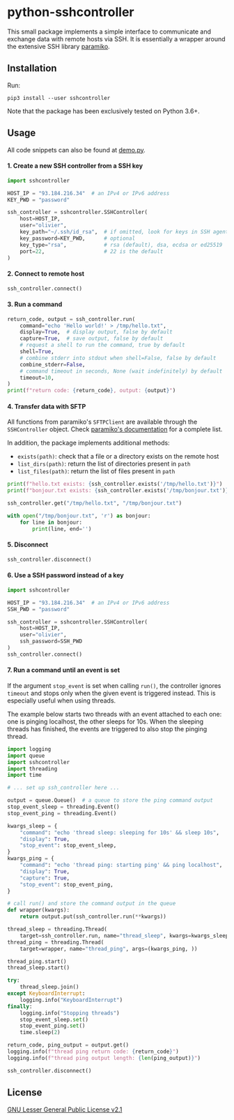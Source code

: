 # python-sshcontroller

This small package implements a simple interface to communicate and exchange
data with remote hosts via SSH. It is essentially a wrapper around the
extensive SSH library [paramiko](https://github.com/paramiko/paramiko/).

## Installation
Run:
```
pip3 install --user sshcontroller
```

Note that the package has been exclusively tested on Python 3.6+.

## Usage

All code snippets can also be found at
[demo.py](https://github.com/ojroques/python-sshcontroller/blob/main/examples/demo.py).

#### 1. Create a new SSH controller from a SSH key
```python
import sshcontroller

HOST_IP = "93.184.216.34"  # an IPv4 or IPv6 address
KEY_PWD = "password"

ssh_controller = sshcontroller.SSHController(
    host=HOST_IP,
    user="olivier",
    key_path="~/.ssh/id_rsa",  # if omitted, look for keys in SSH agent and in ~/.ssh/
    key_password=KEY_PWD,      # optional
    key_type="rsa",            # rsa (default), dsa, ecdsa or ed25519
    port=22,                   # 22 is the default
)
```

#### 2. Connect to remote host
```python
ssh_controller.connect()
```

#### 3. Run a command
```python
return_code, output = ssh_controller.run(
    command="echo 'Hello world!' > /tmp/hello.txt",
    display=True,  # display output, false by default
    capture=True,  # save output, false by default
    # request a shell to run the command, true by default
    shell=True,
    # combine stderr into stdout when shell=False, false by default
    combine_stderr=False,
    # command timeout in seconds, None (wait indefinitely) by default
    timeout=10,
)
print(f"return code: {return_code}, output: {output}")
```

#### 4. Transfer data with SFTP
All functions from paramiko's `SFTPClient` are available through the
`SSHController` object. Check
[paramiko's documentation](http://docs.paramiko.org/en/stable/api/sftp.html#paramiko.sftp_client.SFTPClient)
for a complete list.

In addition, the package implements additional methods:
* `exists(path)`: check that a file or a directory exists on the remote host
* `list_dirs(path)`: return the list of directories present in `path`
* `list_files(path)`: return the list of files present in `path`

```python
print(f"hello.txt exists: {ssh_controller.exists('/tmp/hello.txt')}")
print(f"bonjour.txt exists: {ssh_controller.exists('/tmp/bonjour.txt')}")

ssh_controller.get("/tmp/hello.txt", "/tmp/bonjour.txt")

with open("/tmp/bonjour.txt", 'r') as bonjour:
    for line in bonjour:
        print(line, end='')
```

#### 5. Disconnect
```python
ssh_controller.disconnect()
```

#### 6. Use a SSH password instead of a key
```python
import sshcontroller

HOST_IP = "93.184.216.34"  # an IPv4 or IPv6 address
SSH_PWD = "password"

ssh_controller = sshcontroller.SSHController(
    host=HOST_IP,
    user="olivier",
    ssh_password=SSH_PWD
)
ssh_controller.connect()
```

#### 7. Run a command until an event is set
If the argument `stop_event` is set when calling `run()`, the controller
ignores `timeout` and stops only when the given event is triggered instead.
This is especially useful when using threads.

The example below starts two threads with an event attached to each one:
one is pinging localhost, the other sleeps for 10s. When the sleeping threads
has finished, the events are triggered to also stop the pinging thread.

```python
import logging
import queue
import sshcontroller
import threading
import time

# ... set up ssh_controller here ...

output = queue.Queue()  # a queue to store the ping command output
stop_event_sleep = threading.Event()
stop_event_ping = threading.Event()

kwargs_sleep = {
    "command": "echo 'thread sleep: sleeping for 10s' && sleep 10s",
    "display": True,
    "stop_event": stop_event_sleep,
}
kwargs_ping = {
    "command": "echo 'thread ping: starting ping' && ping localhost",
    "display": True,
    "capture": True,
    "stop_event": stop_event_ping,
}

# call run() and store the command output in the queue
def wrapper(kwargs):
    return output.put(ssh_controller.run(**kwargs))

thread_sleep = threading.Thread(
    target=ssh_controller.run, name="thread_sleep", kwargs=kwargs_sleep)
thread_ping = threading.Thread(
    target=wrapper, name="thread_ping", args=(kwargs_ping, ))

thread_ping.start()
thread_sleep.start()

try:
    thread_sleep.join()
except KeyboardInterrupt:
    logging.info("KeyboardInterrupt")
finally:
    logging.info("Stopping threads")
    stop_event_sleep.set()
    stop_event_ping.set()
    time.sleep(2)

return_code, ping_output = output.get()
logging.info(f"thread ping return code: {return_code}")
logging.info(f"thread ping output length: {len(ping_output)}")

ssh_controller.disconnect()
```

## License
[GNU Lesser General Public License v2.1](https://github.com/ojroques/python-sshcontroller/blob/main/LICENSE)
